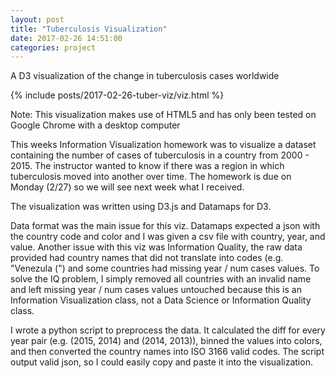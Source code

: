 ```yaml
---
layout: post
title: "Tuberculosis Visualization"
date: 2017-02-26 14:51:00
categories: project
---
```


A D3 visualization of the change in tuberculosis cases worldwide

{% include posts/2017-02-26-tuber-viz/viz.html %}

Note: This visualization makes use of HTML5 and has only been tested on Google Chrome with a desktop computer

This weeks Information Visualization homework was to visualize a dataset 
containing the number of cases of tuberculosis in a country from 2000 - 2015. 
The instructor wanted to know if there was a region in which tuberculosis moved into 
another over time. The homework is due on Monday (2/27) so we will see next week 
what I received.

The visualization was written using D3.js and Datamaps for D3. 

Data format was the main issue for this viz. Datamaps expected a json with the country code 
and color and I was given a csv file with country, year, and value. 
Another issue with this viz was Information Quality, the raw data provided 
had country names that did not translate into codes (e.g. "Venezula (") and 
some countries had missing year / num cases values. To solve the IQ problem, 
I simply removed all countries with an invalid name and left missing year / num cases 
values untouched because this is an Information Visualization class, not a 
Data Science or Information Quality class.

I wrote a python script to preprocess the data. It calculated the diff for 
every year pair (e.g. (2015, 2014) and (2014, 2013)), binned the values 
into colors, and then converted the country names into ISO 3166 valid codes. 
The script output valid json, so I could easily copy and paste it into the visualization.
